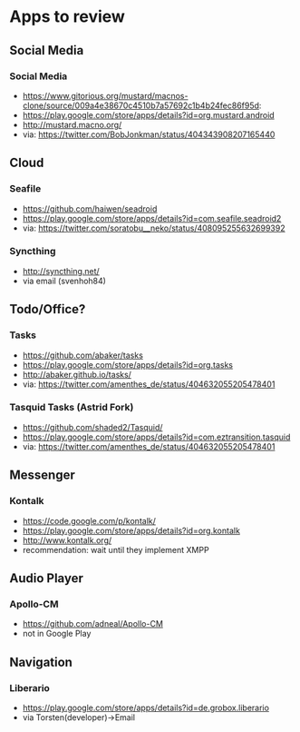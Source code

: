 # Apps to review

## Social Media
### Social Media
* https://www.gitorious.org/mustard/macnos-clone/source/009a4e38670c4510b7a57692c1b4b24fec86f95d:
* https://play.google.com/store/apps/details?id=org.mustard.android
* http://mustard.macno.org/
* via: https://twitter.com/BobJonkman/status/404343908207165440

## Cloud
### Seafile
* https://github.com/haiwen/seadroid
* https://play.google.com/store/apps/details?id=com.seafile.seadroid2
* via: https://twitter.com/soratobu__neko/status/408095255632699392

### Syncthing
* http://syncthing.net/
* via email (svenhoh84)

## Todo/Office?
### Tasks
* https://github.com/abaker/tasks
* https://play.google.com/store/apps/details?id=org.tasks
* http://abaker.github.io/tasks/
* via: https://twitter.com/amenthes_de/status/404632055205478401

### Tasquid Tasks (Astrid Fork)
* https://github.com/shaded2/Tasquid/
* https://play.google.com/store/apps/details?id=com.eztransition.tasquid
* via: https://twitter.com/amenthes_de/status/404632055205478401

## Messenger
### Kontalk
* https://code.google.com/p/kontalk/
* https://play.google.com/store/apps/details?id=org.kontalk
* http://www.kontalk.org/
* recommendation: wait until they implement XMPP

## Audio Player
### Apollo-CM
* https://github.com/adneal/Apollo-CM
* not in Google Play

## Navigation
### Liberario
* https://play.google.com/store/apps/details?id=de.grobox.liberario
* via Torsten(developer)->Email
